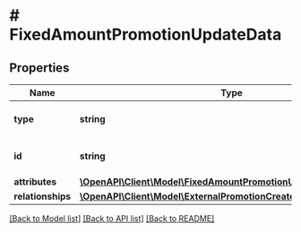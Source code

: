 # # FixedAmountPromotionUpdateData

## Properties

Name | Type | Description | Notes
------------ | ------------- | ------------- | -------------
**type** | **string** | The resource&#39;s type |
**id** | **string** | The resource&#39;s id |
**attributes** | [**\OpenAPI\Client\Model\FixedAmountPromotionUpdateDataAttributes**](FixedAmountPromotionUpdateDataAttributes.md) |  |
**relationships** | [**\OpenAPI\Client\Model\ExternalPromotionCreateDataRelationships**](ExternalPromotionCreateDataRelationships.md) |  | [optional]

[[Back to Model list]](../../README.md#models) [[Back to API list]](../../README.md#endpoints) [[Back to README]](../../README.md)
